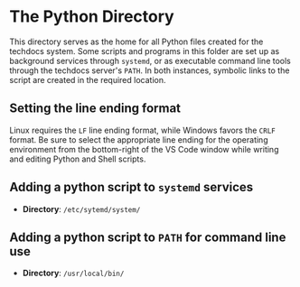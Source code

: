 # The Python Directory
This directory serves as the home for all Python files created for the techdocs system. Some scripts and programs in this folder are set up as background services through `systemd`, or as executable command line tools through the techdocs server's `PATH`. In both instances, symbolic links to the script are created in the required location.

## Setting the line ending format
Linux requires the `LF` line ending format, while Windows favors the `CRLF` format. Be sure to select the appropriate line ending for the operating environment from the bottom-right of the VS Code window while writing and editing Python and Shell scripts.

## Adding a python script to `systemd` services
- **Directory**: `/etc/sytemd/system/`

## Adding a python script to `PATH` for command line use
- **Directory**: `/usr/local/bin/`
